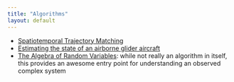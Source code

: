 ```yaml
---
title: "Algorithms"
layout: default
---
```


- [Spatiotemporal Trajectory Matching](./spatiotemporal-trajectory-matching/)
- [Estimating the state of an airborne glider aircraft](./lift-equation/)
- [The Algebra of Random Variables](./the-algebra-of-random-variables.md): while not really an algorithm in itself, this provides an awesome entry point for understanding an observed complex system